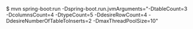 $ mvn spring-boot:run -Dspring-boot.run.jvmArguments="-DtableCount=3 -DcolumnsCount=4 -DtypeCount=5
-DdesireRowCount=4 -DdesireNumberOfTableToInserts=2 -DmaxThreadPoolSize=10"


